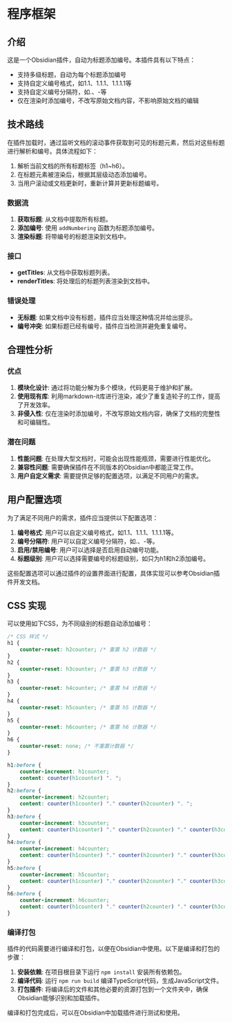 # 程序框架

## 介绍
这是一个Obsidian插件，自动为标题添加编号。本插件具有以下特点：
- 支持多级标题，自动为每个标题添加编号
- 支持自定义编号格式，如1.1、1.1.1、1.1.1.1等
- 支持自定义编号分隔符，如.、-等
- 仅在渲染时添加编号，不改写原始文档内容，不影响原始文档的编辑

## 技术路线
在插件加载时，通过监听文档的滚动事件获取到可见的标题元素，然后对这些标题进行解析和编号。具体流程如下：
1. 解析当前文档的所有标题标签（h1~h6）。
2. 在标题元素被渲染后，根据其层级动态添加编号。
3. 当用户滚动或文档更新时，重新计算并更新标题编号。

### 数据流
1. **获取标题**: 从文档中提取所有标题。
2. **添加编号**: 使用 `addNumbering` 函数为标题添加编号。
3. **渲染标题**: 将带编号的标题渲染到文档中。

### 接口
- **getTitles**: 从文档中获取标题列表。
- **renderTitles**: 将处理后的标题列表渲染到文档中。

### 错误处理
- **无标题**: 如果文档中没有标题，插件应当处理这种情况并给出提示。
- **编号冲突**: 如果标题已经有编号，插件应当检测并避免重复编号。

## 合理性分析

### 优点
1. **模块化设计**: 通过将功能分解为多个模块，代码更易于维护和扩展。
2. **使用现有库**: 利用markdown-it库进行渲染，减少了重复造轮子的工作，提高了开发效率。
3. **非侵入性**: 仅在渲染时添加编号，不改写原始文档内容，确保了文档的完整性和可编辑性。

### 潜在问题
1. **性能问题**: 在处理大型文档时，可能会出现性能瓶颈，需要进行性能优化。
2. **兼容性问题**: 需要确保插件在不同版本的Obsidian中都能正常工作。
3. **用户自定义需求**: 需要提供足够的配置选项，以满足不同用户的需求。

## 用户配置选项

为了满足不同用户的需求，插件应当提供以下配置选项：
1. **编号格式**: 用户可以自定义编号格式，如1.1、1.1.1、1.1.1.1等。
2. **编号分隔符**: 用户可以自定义编号分隔符，如.、-等。
3. **启用/禁用编号**: 用户可以选择是否启用自动编号功能。
4. **标题级别**: 用户可以选择需要编号的标题级别，如只为h1和h2添加编号。

这些配置选项可以通过插件的设置界面进行配置，具体实现可以参考Obsidian插件开发文档。

## CSS 实现
可以使用如下CSS，为不同级别的标题自动添加编号：

```css
/* CSS 样式 */
h1 {
    counter-reset: h2counter; /* 重置 h2 计数器 */
}
h2 {
    counter-reset: h3counter; /* 重置 h3 计数器 */
}
h3 {
    counter-reset: h4counter; /* 重置 h4 计数器 */
}
h4 {
    counter-reset: h5counter; /* 重置 h5 计数器 */
}
h5 {
    counter-reset: h6counter; /* 重置 h6 计数器 */
}
h6 {
    counter-reset: none; /* 不重置计数器 */
}

h1:before {
    counter-increment: h1counter;
    content: counter(h1counter) ". ";
}
h2:before {
    counter-increment: h2counter;
    content: counter(h1counter) "." counter(h2counter) ". ";
}
h3:before {
    counter-increment: h3counter;
    content: counter(h1counter) "." counter(h2counter) "." counter(h3counter) ". ";
}
h4:before {
    counter-increment: h4counter;
    content: counter(h1counter) "." counter(h2counter) "." counter(h3counter) "." counter(h4counter) ". ";
}
h5:before {
    counter-increment: h5counter;
    content: counter(h1counter) "." counter(h2counter) "." counter(h3counter) "." counter(h4counter) "." counter(h5counter) ". ";
}
h6:before {
    counter-increment: h6counter;
    content: counter(h1counter) "." counter(h2counter) "." counter(h3counter) "." counter(h4counter) "." counter(h5counter) "." counter(h6counter) ". ";
}
```

### 编译打包
插件的代码需要进行编译和打包，以便在Obsidian中使用。以下是编译和打包的步骤：

1. **安装依赖**: 在项目根目录下运行 `npm install` 安装所有依赖包。
2. **编译代码**: 运行 `npm run build` 编译TypeScript代码，生成JavaScript文件。
3. **打包插件**: 将编译后的文件和其他必要的资源打包到一个文件夹中，确保Obsidian能够识别和加载插件。

编译和打包完成后，可以在Obsidian中加载插件进行测试和使用。

